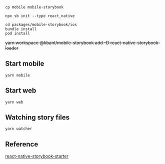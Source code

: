 ```
cp mobile mobile-storybook
```

```
npx sb init --type react_native
```

```
cd packages/mobile-storybook/ios
bundle install
pod install
```

~~yarn workspace @kbant/mobile-storybook add -D react-native-storybook-loader~~

## Start mobile
```
yarn mobile
``` 

## Start web
```
yarn web
``` 

## Watching story files
```
yarn watcher
``` 

## Reference 
[react-native-storybook-starter](https://github.com/dannyhw/react-native-storybook-starter)